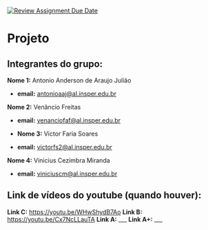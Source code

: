 [![Review Assignment Due Date](https://classroom.github.com/assets/deadline-readme-button-24ddc0f5d75046c5622901739e7c5dd533143b0c8e959d652212380cedb1ea36.svg)](https://classroom.github.com/a/H90gUDvK)
# Projeto

## Integrantes do grupo:

**Nome 1:**   Antonio Anderson de Araujo Julião

* **email:** antonioaaj@al.insper.edu.br

**Nome 2:**  Venâncio Freitas

* **email:** venanciofaf@al.insper.edu.br

* **Nome 3:**  Victor Faria Soares

* **email:**  victorfs2@al.insper.edu.br

**Nome 4:**  Vinicius Cezimbra Miranda

* **email:** viniciuscm@al.insper.edu.br

## Link de vídeos do youtube (quando houver):

**Link C:**   https://youtu.be/WHwShydB7Ao
**Link B:**   https://youtu.be/Cx7NcLLauTA
**Link A:**   ___
**Link A+:**   ___
